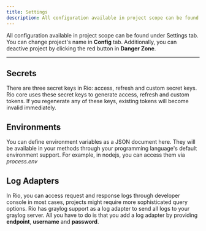 ```yaml
---
title: Settings
description: All configuration available in project scope can be found under Settings tab.
---
```


All configuration available in project scope can be found under Settings tab.
You can change project's name in **Config** tab.
Additionally, you can deactive project by clicking the red button in **Danger Zone**.

---

## Secrets

There are three secret keys in Rio: access, refresh and custom secret keys.
Rio core uses these secret keys to generate access, refresh and custom tokens.
If you regenerate any of these keys, existing tokens will become invalid immediately.

## Environments

You can define environment variables as a JSON document here.
They will be available in your methods through your programming language's default environment support.
For example, in nodejs, you can access them via *process.env*

## Log Adapters

In Rio, you can access request and response logs through developer console in most cases, projects might require more sophisticated query options.
Rio has graylog support as a log adapter to send all logs to your graylog server.
All you have to do is that you add a log adapter by providing **endpoint**, **username** and **password**.



